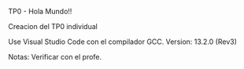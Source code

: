 TP0 - Hola Mundo!!

Creacion del TP0 individual

Use Visual Studio Code con el compilador GCC. Version: 13.2.0 (Rev3)

Notas: Verificar con el profe.
